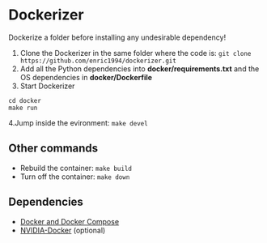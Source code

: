 # Dockerizer
Dockerize a folder before installing any undesirable dependency!

1. Clone the Dockerizer in the same folder where the code is:
`git clone https://github.com/enric1994/dockerizer.git`
2. Add all the Python dependencies into **docker/requirements.txt** and the OS dependencies in **docker/Dockerfile**
3. Start Dockerizer
  ```
  cd docker
  make run
  ```
4.Jump inside the evironment:
`make devel`

## Other commands
* Rebuild the container: `make build`
* Turn off the container: `make down`

## Dependencies
* [Docker and Docker Compose](https://gist.github.com/enric1994/3b5c20ddb2b4033c4498b92a71d909da)
* [NVIDIA-Docker](https://github.com/NVIDIA/nvidia-docker#quickstart) (optional)